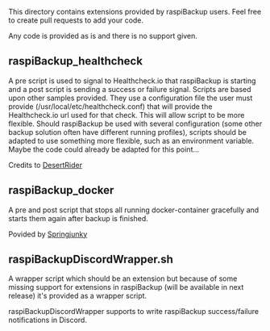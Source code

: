 This directory contains extensions provided by raspiBackup users. Feel free to create pull requests to add your code.

Any code is provided as is and there is no support given.

## raspiBackup_healthcheck

A pre script is used to signal to Healthcheck.io that raspiBackup is starting and a post script is sending a success or failure signal. Scripts are based upon other samples provided. They use a configuration file the user must provide (/usr/local/etc/healthcheck.conf) that will provide the Healthcheck.io url used for that check. This will allow script to be more flexible. Should raspiBackup be used with several configuration (some other backup solution often have different running profiles), scripts should be adapted to use something more flexible, such as an environment variable.
Maybe the code could already be adapted for this point...

Credits to [DesertRider](https://github.com/DesertRider/)

## raspiBackup_docker

A pre and post script that stops all running docker-container gracefully and starts them again after backup is finished.

Povided by [Springjunky](https://github.com/Springjunky)

## raspiBackupDiscordWrapper.sh

A wrapper script which should be an extension but because of some missing support for extensions in raspiBackup (will be available in next release) it's provided as a wrapper script.

raspiBackupDiscordWrapper supports to write raspiBackup success/failure notifications in Discord.
